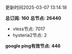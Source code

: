 更新时间2025-03-07 13:14:18

**总订阅: 160**
**总节点: 26440**
- vless节点: 7017
- hysteria2节点: 2

**google ping有效节点: 446**
